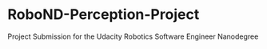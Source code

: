# RoboND-Perception-Project
Project Submission for the Udacity Robotics Software Engineer Nanodegree
